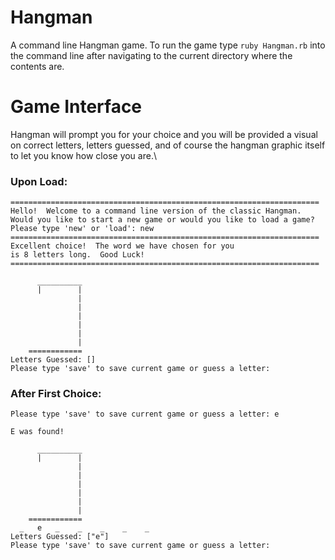 # Hangman
A command line Hangman game.  To run the game type ```ruby Hangman.rb``` into the command line after navigating to the current directory where the contents are.

# Game Interface
Hangman will prompt you for your choice and you will be provided a visual on correct letters, letters guessed, and of course the hangman graphic itself to let you know how close you are.\

### Upon Load:
```
=====================================================================
Hello!  Welcome to a command line version of the classic Hangman.
Would you like to start a new game or would you like to load a game?
Please type 'new' or 'load': new
=====================================================================
Excellent choice!  The word we have chosen for you 
is 8 letters long.  Good Luck!
=====================================================================

      __________
      |        |
               |
               |
               |
               |
               |
               |
    ============
Letters Guessed: []
Please type 'save' to save current game or guess a letter:
```
### After First Choice:
```
Please type 'save' to save current game or guess a letter: e

E was found!

      __________
      |        |
               |
               |
               |
               |
               |
               |
    ============
  _   e   _    _    _    _    _  
Letters Guessed: ["e"]
Please type 'save' to save current game or guess a letter: 
```